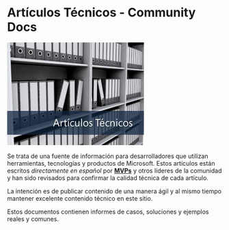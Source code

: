 # Artículos Técnicos - Community Docs

![](./img/minitel.png)

Se trata de una fuente de información para desarrolladores que utilizan herramientas, tecnologías y productos de Microsoft. 
Estos artículos están escritos *directamente en español* por [**MVPs**](https://mvp.microsoft.com/) y otros líderes de la comunidad y han sido revisados para confirmar la calidad técnica de cada artículo. 


La intención es de publicar contenido de una manera ágil y al mismo tiempo mantener excelente contenido técnico en este sitio.

Estos documentos contienen informes de casos, soluciones y ejemplos reales y comunes.

